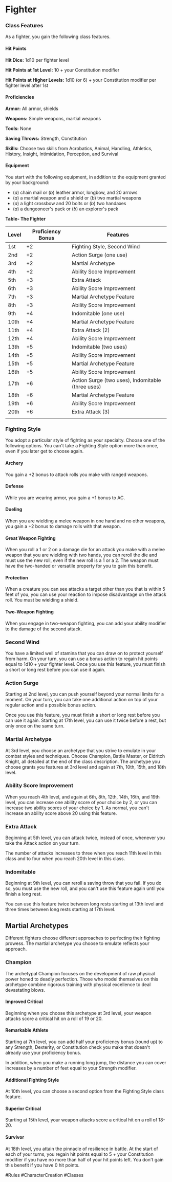 # Fighter

### Class Features

As a fighter, you gain the following class features.

#### Hit Points

**Hit Dice:** 1d10 per fighter level

**Hit Points at 1st Level:** 10 + your Constitution modifier

**Hit Points at Higher Levels:** 1d10 (or 6) + your Constitution modifier per fighter level after 1st

#### Proficiencies

**Armor:** All armor, shields

**Weapons:** Simple weapons, martial weapons

**Tools:** None

**Saving Throws:** Strength, Constitution

**Skills:** Choose two skills from Acrobatics, Animal, Handling, Athletics, History, Insight, Intimidation, Perception, and Survival

#### Equipment

You start with the following equipment, in addition to the equipment granted by your background:

- (*a*) chain mail or (*b*) leather armor, longbow, and 20 arrows
- (*a*) a martial weapon and a shield or (*b*) two martial weapons
- (*a*) a light crossbow and 20 bolts or (*b*) two handaxes
- (*a*) a dungeoneer's pack or (*b*) an explorer's pack

**Table- The Fighter**

| Level | Proficiency Bonus | Features                                          |
|-------|-------------------|---------------------------------------------------|
| 1st   | +2                | Fighting Style, Second Wind                       |
| 2nd   | +2                | Action Surge (one use)                            |
| 3rd   | +2                | Martial Archetype                                 |
| 4th   | +2                | Ability Score Improvement                         |
| 5th   | +3                | Extra Attack                                      |
| 6th   | +3                | Ability Score Improvement                         |
| 7th   | +3                | Martial Archetype Feature                         |
| 8th   | +3                | Ability Score Improvement                         |
| 9th   | +4                | Indomitable (one use)                             |
| 10th  | +4                | Martial Archetype Feature                         |
| 11th  | +4                | Extra Attack (2)                                  |
| 12th  | +4                | Ability Score Improvement                         |
| 13th  | +5                | Indomitable (two uses)                            |
| 14th  | +5                | Ability Score Improvement                         |
| 15th  | +5                | Martial Archetype Feature                         |
| 16th  | +5                | Ability Score Improvement                         |
| 17th  | +6                | Action Surge (two uses), Indomitable (three uses) |
| 18th  | +6                | Martial Archetype Feature                         |
| 19th  | +6                | Ability Score Improvement                         |
| 20th  | +6                | Extra Attack (3)                                  |
|       |                   |                                                   |

### Fighting Style

You adopt a particular style of fighting as your specialty. Choose one of the following options. You can't take a Fighting Style option more than once, even if you later get to choose again.

#### Archery

You gain a +2 bonus to attack rolls you make with ranged weapons.

#### Defense

While you are wearing armor, you gain a +1 bonus to AC.

#### Dueling

When you are wielding a melee weapon in one hand and no other weapons, you gain a +2 bonus to damage rolls with that weapon.

#### Great Weapon Fighting

When you roll a 1 or 2 on a damage die for an attack you make with a melee weapon that you are wielding with two hands, you can reroll the die and must use the new roll, even if the new roll is a 1 or a 2. The weapon must have the two-handed or versatile property for you to gain this benefit.

#### Protection

When a creature you can see attacks a target other than you that is within 5 feet of you, you can use your reaction to impose disadvantage on the attack roll. You must be wielding a shield.

#### Two-Weapon Fighting

When you engage in two-weapon fighting, you can add your ability modifier to the damage of the second attack.

### Second Wind

You have a limited well of stamina that you can draw on to protect yourself from harm. On your turn, you can use a bonus action to regain hit points equal to 1d10 + your fighter level. Once you use this feature, you must finish a short or long rest before you can use it again.

### Action Surge

Starting at 2nd level, you can push yourself beyond your normal limits for a moment. On your turn, you can take one additional action on top of your regular action and a possible bonus action.

Once you use this feature, you must finish a short or long rest before you can use it again. Starting at 17th level, you can use it twice before a rest, but only once on the same turn.

### Martial Archetype

At 3rd level, you choose an archetype that you strive to emulate in your combat styles and techniques. Choose Champion, Battle Master, or Eldritch Knight, all detailed at the end of the class description. The archetype you choose grants you features at 3rd level and again at 7th, 10th, 15th, and 18th level.

### Ability Score Improvement

When you reach 4th level, and again at 6th, 8th, 12th, 14th, 16th, and 19th level, you can increase one ability score of your choice by 2, or you can increase two ability scores of your choice by 1. As normal, you can't increase an ability score above 20 using this feature.

### Extra Attack

Beginning at 5th level, you can attack twice, instead of once, whenever you take the Attack action on your turn.

The number of attacks increases to three when you reach 11th level in this class and to four when you reach 20th level in this class.

### Indomitable

Beginning at 9th level, you can reroll a saving throw that you fail. If you do so, you must use the new roll, and you can't use this feature again until you finish a long rest.

You can use this feature twice between long rests starting at 13th level and three times between long rests starting at 17th level.

## Martial Archetypes

Different fighters choose different approaches to perfecting their fighting prowess. The martial archetype you choose to emulate reflects your approach.

### Champion

The archetypal Champion focuses on the development of raw physical power honed to deadly perfection. Those who model themselves on this archetype combine rigorous training with physical excellence to deal devastating blows.

#### Improved Critical

Beginning when you choose this archetype at 3rd level, your weapon attacks score a critical hit on a roll of 19 or 20.

#### Remarkable Athlete

Starting at 7th level, you can add half your proficiency bonus (round up) to any Strength, Dexterity, or Constitution check you make that doesn't already use your proficiency bonus.

In addition, when you make a running long jump, the distance you can cover increases by a number of feet equal to your Strength modifier.

#### Additional Fighting Style

At 10th level, you can choose a second option from the Fighting Style class feature.

#### Superior Critical

Starting at 15th level, your weapon attacks score a critical hit on a roll of 18-20.

#### Survivor

At 18th level, you attain the pinnacle of resilience in battle. At the start of each of your turns, you regain hit points equal to 5 + your Constitution modifier if you have no more than half of your hit points left. You don't gain this benefit if you have 0 hit points.

#Rules #CharacterCreation #Classes
